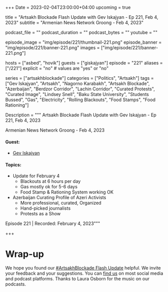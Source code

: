 +++
Date = 2023-02-04T23:00:00+04:00
upcoming = true 

title = "Artsakh Blockade Flash Update with Gev Iskajyan - Ep 221, Feb 4, 2023"
subtitle = "Armenian News Network Groong - Feb 4, 2023"

podcast_file = ""
podcast_duration = ""
podcast_bytes = ""
youtube = ""

episode_image = "img/episode/221/thumbnail-221.png"
episode_banner = "img/episode/221/banner-221.png"
images = ["img/episode/221/banner-221.png"]

hosts = ["asbed", "hovik"]
guests = ["giskajyan"]
episode = "221"
aliases = ["/221"]
explicit = "no" # values are "yes" or "no"


series = ["artsakhblockade"]
categories = ["Politics", "Artsakh"]
tags = ["Gev Iskajyan", "Artsakh", "Nagorno Karabakh", "Artsakh Blockade", "Azerbaijan", "Berdzor Corridor", "Lachin Corridor", "Curated Protests", "Curated Image", "Lindsey Snell", "Baku State University", "Students Bussed", "Gas", "Electricity", "Rolling Blackouts", "Food Stamps", "Food Rationing"]

Description = """
Artsakh Blockade Flash Update with Gev Iskajyan - Ep 221, Feb 4, 2023

Armenian News Network Groong - Feb 4, 2023

#### Guest: 
* [Gev Iskajyan](/guest/giskajyan)

#### Topics:
* Update for February 4
    * Blackouts at 6 hours per day
    * Gas mostly ok for 5-6 days
    * Food Stamp & Rationing System working OK
* Azerbaijan Curating Profile of Azeri Activists
    * More professional, curated, Organized
    * Hand-picked journalists
    * Protests as a Show

Episode 221 | Recorded: February 4, 2023"""

+++

# Wrap-up

We hope you found our [#ArtsakhBlockade Flash Update](https://podcasts.groong.org/) helpful. We invite your feedback and your suggestions. You can [find us](https://linktr.ee/groong) on most social media and podcast platforms. Thanks to Laura Osborn for the music on our podcasts.
